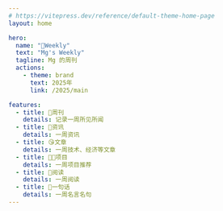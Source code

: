 ```yaml
---
# https://vitepress.dev/reference/default-theme-home-page
layout: home

hero:
  name: "📝Weekly"
  text: "Mg's Weekly"
  tagline: Mg 的周刊
  actions:
    - theme: brand
      text: 2025年
      link: /2025/main

features:
  - title: 📝周刊
    details: 记录一周所见所闻
  - title: 🤩资讯
    details: 一周资讯
  - title: 😘文章
    details: 一周技术、经济等文章
  - title: 💯🎍项目
    details: 一周项目推荐
  - title: 💫阅读
    details: 一周阅读
  - title: 💛一句话
    details: 一周名言名句
---
```


